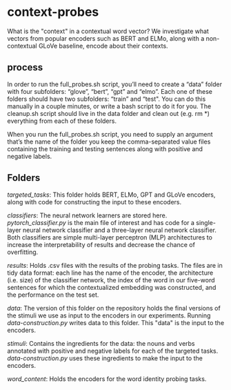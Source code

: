 # context-probes
What is the "context" in a contextual word vector? We investigate what vectors from popular encoders such as BERT and ELMo, along with a non-contextual GLoVe baseline, encode about their contexts.

## process

In order to run the full_probes.sh script, you’ll need to create a “data” folder with four subfolders: “glove”, “bert”, “gpt” and “elmo”. Each one of these folders should have two subfolders: “train” and “test". You can do this manually in a couple minutes, or write a bash script to do it for you. The cleanup.sh script should live in the data folder and clean out (e.g. rm *) everything from each of these folders. 

When you run the full_probes.sh script, you need to supply an argument that’s the name of the folder you keep the comma-separated value files containing the training and testing sentences along with positive and negative labels. 

## Folders
*targeted_tasks*: This folder holds BERT, ELMo, GPT and GLoVe encoders, along with code for constructing the input to these encoders.

*classifiers*: The neural network learners are stored here. _pytorch_classifier.py_ is the main file of interest and has code for a single-layer neural network classifier and a three-layer neural network classifier. Both classifiers are simple multi-layer perceptron (MLP) architectures to increase the interpretability of results and decrease the chance of overfitting.

*results*: Holds .csv files with the results of the probing tasks. The files are in tidy data format: each line has the name of the encoder, the architecture (i.e. size) of the classifier network, the index of the word in our five-word sentences for which the contextualized embedding was constructed, and the performance on the test set.

*data*: The version of this folder on the repository holds the final versions of the stimuli we use as input to the encoders in our experiments. Running _data-construction.py_ writes data to this folder. This "data" is the input to the encoders.

*stimuli*: Contains the ingredients for the data: the nouns and verbs annotated with positive and negative labels for each of the targeted tasks. _data-construction.py_ uses these ingredients to make the input to the encoders.

*word_content*: Holds the encoders for the word identity probing tasks.

